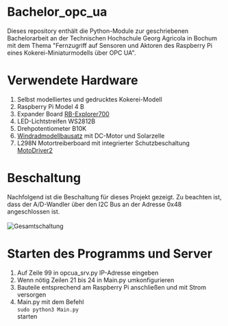 # Bachelor_opc_ua
Dieses repository enthält die Python-Module zur geschriebenen Bachelorarbeit an der Technischen Hochschule Georg Agricola in Bochum mit dem Thema "Fernzugriff auf Sensoren und Aktoren des Raspberry Pi eines Kokerei-Miniaturmodells über OPC UA".


# Verwendete Hardware
1. Selbst modelliertes und gedrucktes Kokerei-Modell
2. Raspberry Pi Model 4 B
3. Expander Board [RB-Explorer700](https://joy-it.net/de/products/RB-Explorer700)
4. LED-Lichtstreifen WS2812B
5. Drehpotentiometer B10K
6. [Windradmodellbausatz](https://www.sol-expert-group.de/Solar-Produkte/Windanlagenmodelle/Solar-Modelle/Windanlagenmodell-SOL-WIND-Bausatz::857.html?MODsid=b7su72u36u9i4lmapqquudkst7) mit DC-Motor und Solarzelle 
7. L298N Motortreiberboard mit integrierter Schutzbeschaltung [MotoDriver2](https://joy-it.net/de/products/SBC-Motodriver2)


# Beschaltung
Nachfolgend ist die Beschaltung für dieses Projekt gezeigt. Zu beachten ist, dass der A/D-Wandler über den I2C Bus an der Adresse 0x48 angeschlossen ist.<br><br>
![Gesamtschaltung](https://user-images.githubusercontent.com/81588173/133212266-e198e94a-7edf-4d12-9953-ee7393504849.jpg)


# Starten des Programms und Server
1. Auf Zeile 99 in opcua_srv.py IP-Adresse eingeben
2. Wenn nötig Zeilen 21 bis 24 in Main.py umkonfigurieren
3. Bauteile entsprechend am Raspberry Pi anschließen und mit Strom versorgen
4. Main.py mit dem Befehl <br>```sudo python3 Main.py```<br>starten

